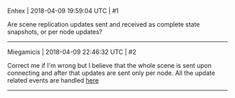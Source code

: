 Enhex | 2018-04-09 19:59:04 UTC | #1

Are scene replication updates sent and received as complete state snapshots, or per node updates?

-------------------------

Miegamicis | 2018-04-09 22:46:32 UTC | #2

Correct me if I'm wrong but I believe that the whole scene is sent upon connecting and after that updates are sent only per node. All the update related events are handled [here](https://github.com/urho3d/Urho3D/blob/master/Source/Urho3D/Network/Connection.cpp#L390)

-------------------------

